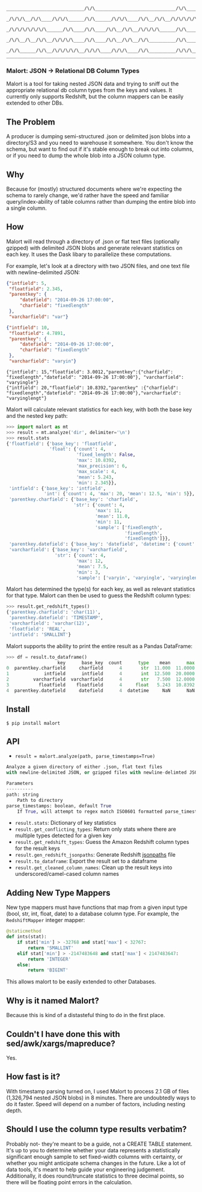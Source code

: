 ```

     _____________________________/\/\______________________________/\/\_____
    _/\/\/\__/\/\____/\/\/\______/\/\______/\/\/\____/\/\__/\/\__/\/\/\/\/\_
   _/\/\/\/\/\/\/\______/\/\____/\/\____/\/\__/\/\__/\/\/\/\______/\/\_____
  _/\/\__/\__/\/\__/\/\/\/\____/\/\____/\/\__/\/\__/\/\__________/\/\_____
 _/\/\______/\/\__/\/\/\/\/\__/\/\/\____/\/\/\____/\/\__________/\/\/\___
________________________________________________________________________

```

### Malort: JSON -> Relational DB Column Types

Malort is a tool for taking nested JSON data and trying to sniff out the appropriate relational db column types from the keys and values. It currently only supports Redshift, but the column mappers can be easily extended to other DBs.

The Problem
-----------
A producer is dumping semi-structured .json or delimited json blobs into a directory/S3 and you need to warehouse it somewhere. You don't know the schema, but want to find out if it's stable enough to break out into columns, or if you need to dump the whole blob into a JSON column type.

Why
-----
Because for (mostly) structured documents where we're expecting the schema to rarely change, we'd rather have the speed and familiar query/index-ability of table columns rather than dumping the entire blob into a single column.

How
------
Malort will read through a directory of .json or flat text files (optionally gzipped) with delimited JSON blobs and generate relevant statistics on each key. It uses the Dask libary to parallelize these computations.

For example, let's look at a directory with two JSON files, and one text file with newline-delimited JSON:
```json
{"intfield": 5,
 "floatfield": 2.345,
 "parentkey": {
     "datefield": "2014-09-26 17:00:00",
     "charfield": "fixedlength"
 },
 "varcharfield": "var"}

{"intfield": 10,
 "floatfield": 4.7891,
 "parentkey": {
     "datefield": "2014-09-26 17:00:00",
     "charfield": "fixedlength"
 },
 "varcharfield": "varyin"}
 ```

 ```
{"intfield": 15,"floatfield": 3.0012,"parentkey":{"charfield": "fixedlength","datefield": "2014-09-26 17:00:00"}, "varcharfield": "varyingle"}
{"intfield": 20,"floatfield": 10.8392,"parentkey" :{"charfield": "fixedlength","datefield": "2014-09-26 17:00:00"},"varcharfield": "varyinglengt"}
```

Malort will calculate relevant statistics for each key, with both the base key and the nested key path:
```python
>>> import malort as mt
>>> result = mt.analyze('dir', delimiter='\n')
>>> result.stats
{'floatfield': {'base_key': 'floatfield',
                'float': {'count': 4,
                          'fixed_length': False,
                          'max': 10.8392,
                          'max_precision': 6,
                          'max_scale': 4,
                          'mean': 5.243,
                          'min': 2.345}},
 'intfield': {'base_key': 'intfield',
              'int': {'count': 4, 'max': 20, 'mean': 12.5, 'min': 5}},
 'parentkey.charfield': {'base_key': 'charfield',
                         'str': {'count': 4,
                                 'max': 11,
                                 'mean': 11.0,
                                 'min': 11,
                                 'sample': ['fixedlength',
                                            'fixedlength',
                                            'fixedlength']}},
 'parentkey.datefield': {'base_key': 'datefield', 'datetime': {'count': 4}},
 'varcharfield': {'base_key': 'varcharfield',
                  'str': {'count': 4,
                          'max': 12,
                          'mean': 7.5,
                          'min': 3,
                          'sample': ['varyin', 'varyingle', 'varyinglengt']}}}
```

Malort has determined the type(s) for each key, as well as relevant statistics for that type. Malort can then be used to guess the Redshift column types:

```python
>>> result.get_redshift_types()
{'parentkey.charfield': 'char(11)',
 'parentkey.datefield': 'TIMESTAMP',
 'varcharfield': 'varchar(12)',
 'floatfield': 'REAL',
 'intfield': 'SMALLINT'}
 ```

Malort supports the ability to print the entire result as a Pandas DataFrame:
```python
>>> df = result.to_dataframe()
                   key      base_key  count      type    mean      max     min  max_precision  max_scale fixed_length                                   sample redshift_types
0  parentkey.charfield     charfield      4       str  11.000  11.0000  11.000            NaN        NaN         None  [fixedlength, fixedlength, fixedlength]       char(11)
1             intfield      intfield      4       int  12.500  20.0000   5.000            NaN        NaN         None                                     None       SMALLINT
2         varcharfield  varcharfield      4       str   7.500  12.0000   3.000            NaN        NaN         None                 [var, varyin, varyingle]    varchar(12)
3           floatfield    floatfield      4     float   5.243  10.8392   2.345              6          4        False                                     None           REAL
4  parentkey.datefield     datefield      4  datetime     NaN      NaN     NaN            NaN        NaN         None                                     None      TIMESTAMP
```

Install
-------
`$ pip install malort`

API
---
* `result = malort.analyze(path, parse_timestamps=True)`

```python
Analyze a given directory of either .json, flat text files
with newline-delimited JSON, or gzipped files with newline-delimted JSON to get relevant key statistics.

Parameters
----------
path: string
    Path to directory
parse_timestamps: boolean, default True
    If True, will attempt to regex match ISO8601 formatted parse_timestamps
```

* `result.stats`: Dictionary of key statistics
* `result.get_conflicting_types`: Return only stats where there are multiple types detected for a given key
* `result.get_redshift_types`: Guess the Amazon Redshift column types for the result keys
* `result.gen_redshift_jsonpaths`: Generate Redshift [jsonpaths](http://docs.aws.amazon.com/redshift/latest/dg/r_COPY_command_examples.html#copy-from-json-examples-using-jsonpaths) file
* `result.to_dataframe`: Export the result set to a dataframe
* `result.get_cleaned_column_names`: Clean up the result keys into underscored/camel-cased column names

Adding New Type Mappers
-----------------------
New type mappers must have functions that map from a given input type (bool, str, int, float, date) to a database column type. For example, the `RedshiftMapper` integer mapper:
```python
@staticmethod
def ints(stat):
    if stat['min'] > -32768 and stat['max'] < 32767:
        return 'SMALLINT'
    elif stat['min'] > -2147483648 and stat['max'] < 2147483647:
        return 'INTEGER'
    else:
        return 'BIGINT'
```

This allows malort to be easily extended to other Databases.

Why is it named Malort?
-----------------------
Because this is kind of a distasteful thing to do in the first place.

Couldn't I have done this with sed/awk/xargs/mapreduce?
-------------------------------------------------------
Yes.

How fast is it?
---------------
With timestamp parsing turned on, I used Malort to process 2.1 GB of files (1,326,794 nested JSON blobs) in 8 minutes. There are undoubtedly ways to do it faster. Speed will depend on a number of factors, including nesting depth.

Should I use the column type results verbatim?
----------------------------------------------
Probably not- they're meant to be a guide, not a CREATE TABLE statement. It's up to you to determine whether your data represents a statistically significant enough sample to set fixed-width columns with certainty, or whether you might anticipate schema changes in the future. Like a lot of data tools, it's meant to help guide your engineering judgement. Additionally, it does round/truncate statistics to three decimal points, so there will be floating point errors in the calculation.
